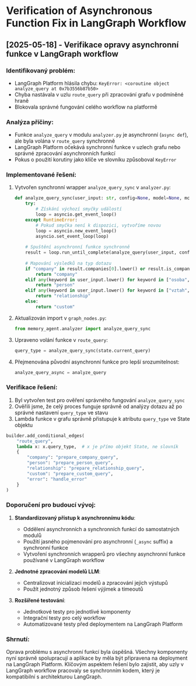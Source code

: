 # Verification of Asynchronous Function Fix in LangGraph Workflow

## [2025-05-18] - Verifikace opravy asynchronní funkce v LangGraph workflow

### Identifikovaný problém:
- LangGraph Platform hlásila chybu: `KeyError: <coroutine object analyze_query at 0x7b3556b87b50>`
- Chyba nastávala v uzlu `route_query` při zpracování grafu v podmíněné hraně
- Blokovala správné fungování celého workflow na platformě

### Analýza příčiny:
- Funkce `analyze_query` v modulu `analyzer.py` je asynchronní (`async def`), ale byla volána v `route_query` synchronně
- LangGraph Platform očekává synchronní funkce v uzlech grafu nebo správné zpracování asynchronních funkcí
- Pokus o použití korutiny jako klíče ve slovníku způsoboval `KeyError`

### Implementované řešení:
1. Vytvořen synchronní wrapper `analyze_query_sync` v `analyzer.py`:
   ```python
   def analyze_query_sync(user_input: str, config=None, model=None, mcp_connector=None) -> str:
       try:
           # Získání výchozí smyčky událostí
           loop = asyncio.get_event_loop()
       except RuntimeError:
           # Pokud smyčka není k dispozici, vytvoříme novou
           loop = asyncio.new_event_loop()
           asyncio.set_event_loop(loop)
       
       # Spuštění asynchronní funkce synchronně
       result = loop.run_until_complete(analyze_query(user_input, config, model, mcp_connector))
       
       # Mapování výsledků na typ dotazu
       if "company" in result.companies[0].lower() or result.is_company_analysis:
           return "company"
       elif any(keyword in user_input.lower() for keyword in ["osoba", "person", "člověk", "human"]):
           return "person"
       elif any(keyword in user_input.lower() for keyword in ["vztah", "relationship", "vazba", "connection"]):
           return "relationship"
       else:
           return "custom"
   ```

2. Aktualizován import v `graph_nodes.py`:
   ```python
   from memory_agent.analyzer import analyze_query_sync
   ```

3. Upraveno volání funkce v `route_query`:
   ```python
   query_type = analyze_query_sync(state.current_query)
   ```

4. Přejmenována původní asynchronní funkce pro lepší srozumitelnost:
   ```python
   analyze_query_async = analyze_query
   ```

### Verifikace řešení:
1. Byl vytvořen test pro ověření správného fungování `analyze_query_sync`
2. Ověřili jsme, že celý proces funguje správně od analýzy dotazu až po správné nastavení `query_type` ve stavu
3. Lambda funkce v grafu správně přistupuje k atributu `query_type` ve State objektu

```python
builder.add_conditional_edges(
    "route_query",
    lambda x: x.query_type,  # x je přímo objekt State, ne slovník
    {
        "company": "prepare_company_query",
        "person": "prepare_person_query",
        "relationship": "prepare_relationship_query",
        "custom": "prepare_custom_query",
        "error": "handle_error"
    }
)
```

### Doporučení pro budoucí vývoj:
1. **Standardizovaný přístup k asynchronnímu kódu**:
   - Oddělení asynchronních a synchronních funkcí do samostatných modulů
   - Použití jasného pojmenování pro asynchronní (`_async` suffix) a synchronní funkce
   - Vytvoření synchronních wrapperů pro všechny asynchronní funkce používané v LangGraph workflow

2. **Jednotné zpracování modelů LLM**:
   - Centralizovat inicializaci modelů a zpracování jejich výstupů
   - Použít jednotný způsob řešení výjimek a timeoutů

3. **Rozšířené testování**:
   - Jednotkové testy pro jednotlivé komponenty
   - Integrační testy pro celý workflow
   - Automatizované testy před deploymentem na LangGraph Platform

### Shrnutí:
Oprava problému s asynchronní funkcí byla úspěšná. Všechny komponenty nyní správně spolupracují a aplikace by měla být připravena na deployment na LangGraph Platform. Klíčovým aspektem řešení bylo zajistit, aby uzly v LangGraph workflow pracovaly se synchronním kodem, který je kompatibilní s architekturou LangGraph.
